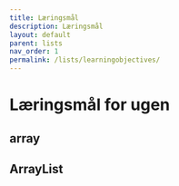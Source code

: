 ```yaml
---
title: Læringsmål
description: Læringsmål
layout: default
parent: lists
nav_order: 1
permalink: /lists/learningobjectives/
---
```

# Læringsmål for ugen

## array 

## ArrayList
